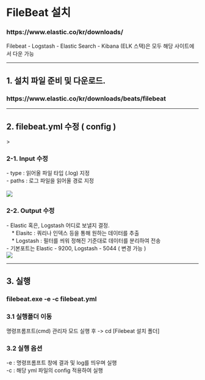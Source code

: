 <h1> FileBeat 설치 </h1>
<h3> https://www.elastic.co/kr/downloads/ </h3>
Filebeat - Logstash - Elastic Search - Kibana (ELK 스택)은 모두 해당 사이트에서 다운 가능
<hr/>
<h2>1. 설치 파일 준비 및 다운로드.</h2>
<h3>https://www.elastic.co/kr/downloads/beats/filebeat</h3>
<hr/>
<h2>2. filebeat.yml 수정 ( config )</h2>>

<h3>2-1. Input 수정</h3>
- type : 읽어올 파일 타입 (.log) 지정 <br/>
- paths : 로그 파일을 읽어올 경로 지정<br/><br/>
<img src="https://user-images.githubusercontent.com/44637739/65943726-2a128080-e46b-11e9-8e58-e5a61c43c5fc.PNG">

<h3>2-2. Output 수정</h3>
- Elastic 혹은, Logstash 어디로 보낼지 결정.<br/>
　* Elasitc : 쿼리나 인덱스 등을 통해 원하는 데이터를 추출<br/>
　* Logstash : 필터를 씌워 정해진 기준대로 데이터를 분리하여 전송<br/>
- 기본포트는 Elastic - 9200, Logstash - 5044 ( 변경 가능 )<br/>
<img src="https://user-images.githubusercontent.com/44637739/65943879-778eed80-e46b-11e9-98d5-a73f3d00e5d0.PNG">
<hr/>

<h2>3. 실행 </h2>
<h3>filebeat.exe -e -c filebeat.yml</h3>
<h3>3.1 실행폴더 이동</h3>
명령프롬프트(cmd) 관리자 모드 실행 후 -> cd [Filebeat 설치 폴더]<br/>
  
<h3>3.2 실행 옵션</h3>
 -e : 명령프롬프트 창에 결과 및 log를 띄우며 실행<br/>
 -c : 해당 yml 파일의 config 적용하여 실행
 
